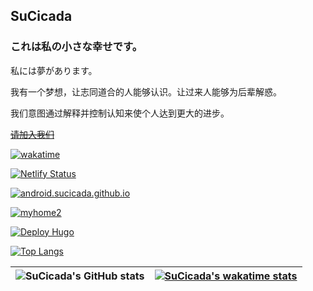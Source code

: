 ## SuCicada
### これは私の小さな幸せです。

私には夢があります。

我有一个梦想，让志同道合的人能够认识。让过来人能够为后辈解惑。

我们意图通过解释并控制认知来使个人达到更大的进步。

~~[请加入我们](https://sucicada.github.io)~~

[![wakatime](https://wakatime.com/badge/user/3fc02189-032a-48aa-9fc5-2a62f91ef4f9.svg)](https://wakatime.com/@SuCicada)

[![Netlify Status](https://api.netlify.com/api/v1/badges/19a619d9-7f66-48a0-b581-997ccec9ae30/deploy-status)](https://app.netlify.com/sites/sucicada/deploys)

[![android.sucicada.github.io](https://github.com/SuCicada/android.sucicada.github.io/actions/workflows/main.yml/badge.svg)](https://github.com/SuCicada/android.sucicada.github.io/actions/workflows/main.yml)

[![myhome2](https://github.com/pengeman/myhome2/actions/workflows/main.yml/badge.svg)](https://github.com/pengeman/myhome2/actions/workflows/main.yml)

[![Deploy Hugo](https://github.com/SuCicada/mysite-hugo/actions/workflows/gh-pages.yml/badge.svg)](https://github.com/SuCicada/mysite-hugo/actions/workflows/gh-pages.yml)


[![Top Langs](https://github-readme-stats.vercel.app/api/top-langs/?username=SuCicada&layout=compact)](https://github.com/SuCicada)

| ![SuCicada's GitHub stats](https://github-readme-stats.vercel.app/api?username=SuCicada&show_icons=true&theme=default) | [![SuCicada's wakatime stats](https://github-readme-stats.vercel.app/api/wakatime?username=SuCicada&layout=compact)](https://wakatime.com/@SuCicada) |
| ------------------------------------------------------------ | ------------------------------------------------------------ |
